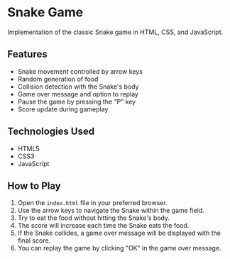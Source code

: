 # Snake Game

Implementation of the classic Snake game in HTML, CSS, and JavaScript.

## Features

- Snake movement controlled by arrow keys
- Random generation of food
- Collision detection with the Snake's body
- Game over message and option to replay
- Pause the game by pressing the "P" key
- Score update during gameplay

## Technologies Used

- HTML5
- CSS3
- JavaScript

## How to Play

1. Open the `index.html` file in your preferred browser.
2. Use the arrow keys to navigate the Snake within the game field.
3. Try to eat the food without hitting the Snake's body.
4. The score will increase each time the Snake eats the food.
5. If the Snake collides, a game over message will be displayed with the final score.
6. You can replay the game by clicking "OK" in the game over message.
